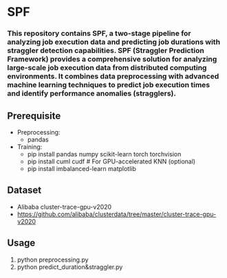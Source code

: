 # SPF
### This repository contains SPF, a two-stage pipeline for analyzing job execution data and predicting job durations with straggler detection capabilities. SPF (Straggler Prediction Framework) provides a comprehensive solution for analyzing large-scale job execution data from distributed computing environments. It combines data preprocessing with advanced machine learning techniques to predict job execution times and identify performance anomalies (stragglers).

## Prerequisite
- Preprocessing:
  - pandas
- Training:
  - pip install pandas numpy scikit-learn torch torchvision
  - pip install cuml cudf  # For GPU-accelerated KNN (optional)
  - pip install imbalanced-learn matplotlib

## Dataset
- Alibaba cluster-trace-gpu-v2020
- https://github.com/alibaba/clusterdata/tree/master/cluster-trace-gpu-v2020

## Usage
1. python preprocessing.py
2. python predict_duration&straggler.py
